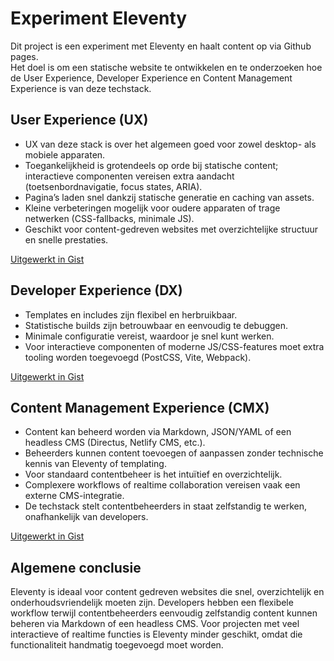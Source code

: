 # Experiment Eleventy

Dit project is een experiment met Eleventy en haalt content op via Github pages.  
Het doel is om een statische website te ontwikkelen en te onderzoeken hoe de User Experience, Developer Experience en Content Management Experience is van deze techstack.

## User Experience (UX)

- UX van deze stack is over het algemeen goed voor zowel desktop- als mobiele apparaten.  
- Toegankelijkheid is grotendeels op orde bij statische content; interactieve componenten vereisen extra aandacht (toetsenbordnavigatie, focus states, ARIA).  
- Pagina’s laden snel dankzij statische generatie en caching van assets.  
- Kleine verbeteringen mogelijk voor oudere apparaten of trage netwerken (CSS-fallbacks, minimale JS).  
- Geschikt voor content-gedreven websites met overzichtelijke structuur en snelle prestaties.  

[Uitgewerkt in Gist ](https://gist.github.com/ambersr/8a297c701fb0aa6a7c6f5ab4564c0c8e)

## Developer Experience (DX)

- Templates en includes zijn flexibel en herbruikbaar.  
- Statistische builds zijn betrouwbaar en eenvoudig te debuggen.  
- Minimale configuratie vereist, waardoor je snel kunt werken.  
- Voor interactieve componenten of moderne JS/CSS-features moet extra tooling worden toegevoegd (PostCSS, Vite, Webpack).  

[Uitgewerkt in Gist](https://gist.github.com/ambersr/1a159c588132643c27122d8d8773e3df)

## Content Management Experience (CMX)

- Content kan beheerd worden via Markdown, JSON/YAML of een headless CMS (Directus, Netlify CMS, etc.).  
- Beheerders kunnen content toevoegen of aanpassen zonder technische kennis van Eleventy of templating.  
- Voor standaard contentbeheer is het intuïtief en overzichtelijk.  
- Complexere workflows of realtime collaboration vereisen vaak een externe CMS-integratie.  
- De techstack stelt contentbeheerders in staat zelfstandig te werken, onafhankelijk van developers.  

[Uitgewerkt in Gist  ](https://gist.github.com/ambersr/67c7f3d116754619460ef167f9416e68)

## Algemene conclusie

Eleventy is ideaal voor content gedreven websites die snel, overzichtelijk en onderhoudsvriendelijk moeten zijn. Developers hebben een flexibele workflow terwijl contentbeheerders eenvoudig zelfstandig content kunnen beheren via Markdown of een headless CMS. Voor projecten met veel interactieve of realtime functies is Eleventy minder geschikt, omdat die functionaliteit handmatig toegevoegd moet worden.
